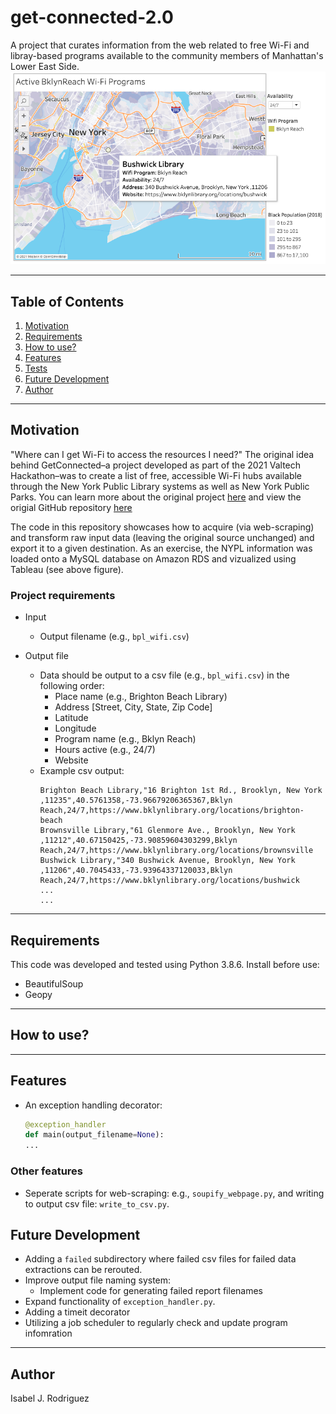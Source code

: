 # get-connected-2.0

A project that curates information from the web related to free Wi-Fi and libray-based programs available to the community members of Manhattan's Lower East Side.  
![alt text](https://github.com/space-isa/get-connected-2.0/blob/main/docs/images/test-mysql-tableau-connect.png?raw=true)

---
## Table of Contents 
1. [Motivation](#motivation) 
2. [Requirements](#requirements)
3. [How to use?](#how-to-use) 
4. [Features](#features) 
5. [Tests](#tests)
6. [Future Development](#future-development)
7. [Author](#author)

---

## Motivation 
"Where can I get Wi-Fi to access the resources I need?" The original idea behind GetConnected–a project developed as part of the 2021 Valtech Hackathon–was to create a list of free, accessible Wi-Fi hubs available through the New York Public Library systems as well as New York Public Parks. You can learn more about the original project [here](https://docs.google.com/presentation/d/1WGnWsrTT71dQXkPMeNkUDvsj775XcF3k-BXl8jDQxYI/edit) and view the origial GitHub repository [here](https://github.com/space-isa/get-connected)

The code in this repository showcases how to acquire (via web-scraping) and transform raw input data (leaving the original source unchanged) and export it to a given destination. As an exercise, the NYPL information was loaded onto a MySQL database on Amazon RDS and vizualized using Tableau (see above figure).

### Project requirements

- Input
   - Output filename  (e.g., `bpl_wifi.csv`)

- Output file
   - Data should be output to a csv file (e.g., `bpl_wifi.csv`) in the following order:
        - Place name (e.g., Brighton Beach Library)
        - Address [Street, City, State, Zip Code]
        - Latitude
        - Longitude
        - Program name (e.g., Bklyn Reach)
        - Hours active (e.g., 24/7)
        - Website
   - Example csv output:    
      ```
      Brighton Beach Library,"16 Brighton 1st Rd., Brooklyn, New York ,11235",40.5761358,-73.96679206365367,Bklyn  Reach,24/7,https://www.bklynlibrary.org/locations/brighton-beach
      Brownsville Library,"61 Glenmore Ave., Brooklyn, New York ,11212",40.67150425,-73.90859604303299,Bklyn Reach,24/7,https://www.bklynlibrary.org/locations/brownsville
      Bushwick Library,"340 Bushwick Avenue, Brooklyn, New York ,11206",40.7045433,-73.93964337120033,Bklyn Reach,24/7,https://www.bklynlibrary.org/locations/bushwick
      ...
      ...
      ```
 

---

## Requirements
This code was developed and tested using Python 3.8.6.
Install before use: 
- BeautifulSoup 
- Geopy

---

## How to use? 

--- 

## Features 

- An exception handling decorator: 
   ```python
   @exception_handler
   def main(output_filename=None):
   ...
   ```

### Other features 
- Seperate scripts for web-scraping: e.g., `soupify_webpage.py`, and writing to output csv file: `write_to_csv.py`. 


## Future Development

- Adding a `failed` subdirectory where failed csv files for failed data extractions can be rerouted.  
- Improve output file naming system: 
   - Implement code for generating failed report filenames
- Expand functionality of `exception_handler.py`.
- Adding a timeit decorator
- Utilizing a job scheduler to regularly check and update program infomration

---

## Author 
Isabel J. Rodriguez 
